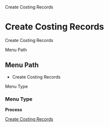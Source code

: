 
Create Costing Records
# Create Costing Records


Create Costing Records

Menu Path
## Menu Path



- Create Costing Records

Menu Type
### Menu Type

**Process**


[Create Costing Records](../../functional-guide/process/process-m_cost-create.md)